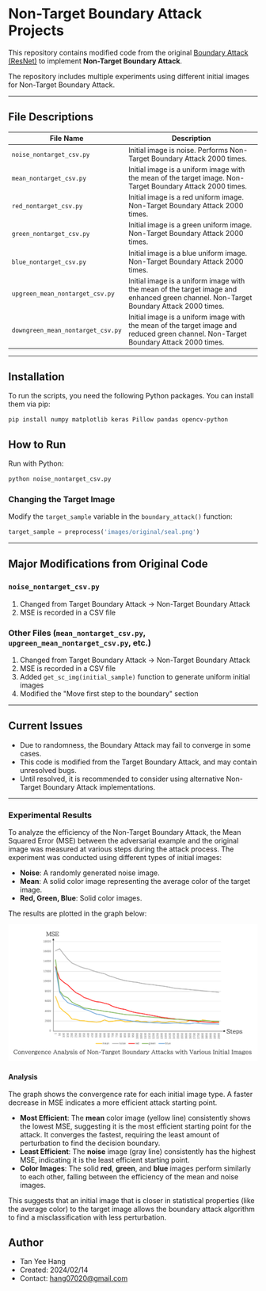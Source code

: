 # Non-Target Boundary Attack Projects

This repository contains modified code from the original [Boundary Attack (ResNet)](https://github.com/greentfrapp/boundary-attack) to implement **Non-Target Boundary Attack**.  

The repository includes multiple experiments using different initial images for Non-Target Boundary Attack.

---

## File Descriptions

| File Name | Description |
|-----------|-------------|
| `noise_nontarget_csv.py` | Initial image is noise. Performs Non-Target Boundary Attack 2000 times. |
| `mean_nontarget_csv.py` | Initial image is a uniform image with the mean of the target image. Non-Target Boundary Attack 2000 times. |
| `red_nontarget_csv.py` | Initial image is a red uniform image. Non-Target Boundary Attack 2000 times. |
| `green_nontarget_csv.py` | Initial image is a green uniform image. Non-Target Boundary Attack 2000 times. |
| `blue_nontarget_csv.py` | Initial image is a blue uniform image. Non-Target Boundary Attack 2000 times. |
| `upgreen_mean_nontarget_csv.py` | Initial image is a uniform image with the mean of the target image and enhanced green channel. Non-Target Boundary Attack 2000 times. |
| `downgreen_mean_nontarget_csv.py` | Initial image is a uniform image with the mean of the target image and reduced green channel. Non-Target Boundary Attack 2000 times. |


---
## Installation

To run the scripts, you need the following Python packages. You can install them via pip:

```bash
pip install numpy matplotlib keras Pillow pandas opencv-python
```

## How to Run

Run with Python:

```bash
python noise_nontarget_csv.py
```


### Changing the Target Image

Modify the `target_sample` variable in the `boundary_attack()` function:

```python
target_sample = preprocess('images/original/seal.png')
```

---

## Major Modifications from Original Code

### `noise_nontarget_csv.py`
1. Changed from Target Boundary Attack → Non-Target Boundary Attack  
2. MSE is recorded in a CSV file  

### Other Files (`mean_nontarget_csv.py`, `upgreen_mean_nontarget_csv.py`, etc.)
1. Changed from Target Boundary Attack → Non-Target Boundary Attack  
2. MSE is recorded in a CSV file  
3. Added `get_sc_img(initial_sample)` function to generate uniform initial images  
4. Modified the "Move first step to the boundary" section

---

## Current Issues

- Due to randomness, the Boundary Attack may fail to converge in some cases.  
- This code is modified from the Target Boundary Attack, and may contain unresolved bugs.  
- Until resolved, it is recommended to consider using alternative Non-Target Boundary Attack implementations.

---

### Experimental Results

To analyze the efficiency of the Non-Target Boundary Attack, the Mean Squared Error (MSE) between the adversarial example and the original image was measured at various steps during the attack process. The experiment was conducted using different types of initial images:

* **Noise**: A randomly generated noise image.
* **Mean**: A solid color image representing the average color of the target image.
* **Red, Green, Blue**: Solid color images.

The results are plotted in the graph below:

![Convergence Analysis of Non-Target Boundary Attacks with Various Initial Images](graph.png)

#### Analysis
The graph shows the convergence rate for each initial image type. A faster decrease in MSE indicates a more efficient attack starting point.

* **Most Efficient**: The **mean** color image (yellow line) consistently shows the lowest MSE, suggesting it is the most efficient starting point for the attack. It converges the fastest, requiring the least amount of perturbation to find the decision boundary.
* **Least Efficient**: The **noise** image (gray line) consistently has the highest MSE, indicating it is the least efficient starting point.
* **Color Images**: The solid **red**, **green**, and **blue** images perform similarly to each other, falling between the efficiency of the mean and noise images.

This suggests that an initial image that is closer in statistical properties (like the average color) to the target image allows the boundary attack algorithm to find a misclassification with less perturbation.

## Author

- Tan Yee Hang  
- Created: 2024/02/14  
- Contact: hang07020@gmail.com

